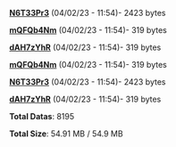 [**N6T33Pr3**](/data/N6T33Pr3.txt) (04/02/23 - 11:54)- 2423 bytes

[**mQFQb4Nm**](/data/mQFQb4Nm.txt) (04/02/23 - 11:54)- 319 bytes

[**dAH7zYhR**](/data/dAH7zYhR.txt) (04/02/23 - 11:54)- 319 bytes

[**mQFQb4Nm**](/data/mQFQb4Nm.txt) (04/02/23 - 11:54)- 319 bytes

[**N6T33Pr3**](/data/N6T33Pr3.txt) (04/02/23 - 11:54)- 2423 bytes

[**dAH7zYhR**](/data/dAH7zYhR.txt) (04/02/23 - 11:54)- 319 bytes

**Total Datas**: 8195

**Total Size**: 54.91 MB / 54.9 MB